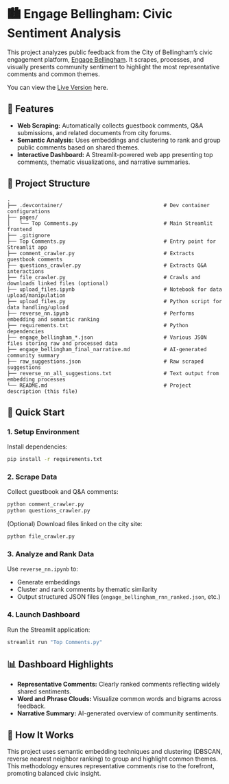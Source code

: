 # 🏙️ Engage Bellingham: Civic Sentiment Analysis

This project analyzes public feedback from the City of Bellingham’s civic engagement platform, [Engage Bellingham](https://engagebellingham.org). It scrapes, processes, and visually presents community sentiment to highlight the most representative comments and common themes.

You can view the [Live Version](https://engage-bellingham.streamlit.app) here.

## 🌟 Features

* **Web Scraping:** Automatically collects guestbook comments, Q\&A submissions, and related documents from city forums.
* **Semantic Analysis:** Uses embeddings and clustering to rank and group public comments based on shared themes.
* **Interactive Dashboard:** A Streamlit-powered web app presenting top comments, thematic visualizations, and narrative summaries.

## 📂 Project Structure

```
.
├── .devcontainer/                                 # Dev container configurations
├── pages/
│   └── Top Comments.py                            # Main Streamlit frontend
├── .gitignore
├── Top Comments.py                                # Entry point for Streamlit app
├── comment_crawler.py                             # Extracts guestbook comments
├── questions_crawler.py                           # Extracts Q&A interactions
├── file_crawler.py                                # Crawls and downloads linked files (optional)
├── upload_files.ipynb                             # Notebook for data upload/manipulation
├── upload_files.py                                # Python script for data handling/upload
├── reverse_nn.ipynb                               # Performs embedding and semantic ranking
├── requirements.txt                               # Python dependencies
├── engage_bellingham_*.json                       # Various JSON files storing raw and processed data
├── engage_bellingham_final_narrative.md           # AI-generated community summary
├── raw_suggestions.json                           # Raw scraped suggestions
├── reverse_nn_all_suggestions.txt                 # Text output from embedding processes
└── README.md                                      # Project description (this file)
```

## 🚀 Quick Start

### 1. Setup Environment

Install dependencies:

```bash
pip install -r requirements.txt
```

### 2. Scrape Data

Collect guestbook and Q\&A comments:

```bash
python comment_crawler.py
python questions_crawler.py
```

(Optional) Download files linked on the city site:

```bash
python file_crawler.py
```

### 3. Analyze and Rank Data

Use `reverse_nn.ipynb` to:

* Generate embeddings
* Cluster and rank comments by thematic similarity
* Output structured JSON files (`engage_bellingham_rnn_ranked.json`, etc.)

### 4. Launch Dashboard

Run the Streamlit application:

```bash
streamlit run "Top Comments.py"
```

## 📊 Dashboard Highlights

* **Representative Comments:** Clearly ranked comments reflecting widely shared sentiments.
* **Word and Phrase Clouds:** Visualize common words and bigrams across feedback.
* **Narrative Summary:** AI-generated overview of community sentiments.

## 🧠 How It Works

This project uses semantic embedding techniques and clustering (DBSCAN, reverse nearest neighbor ranking) to group and highlight common themes. This methodology ensures representative comments rise to the forefront, promoting balanced civic insight.

